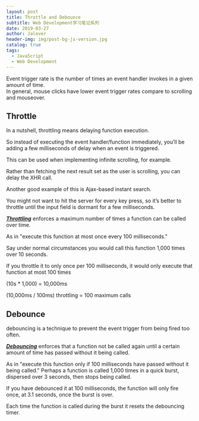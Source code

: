 ```yaml
---
layout: post
title: Throttle and Debounce
subtitle: Web Development学习笔记系列
date: 2019-03-27
author: Jalever
header-img: img/post-bg-js-version.jpg
catalog: true
tags:
  - JavaScript
  - Web Development
---
```


Event trigger rate is the number of times an event handler invokes in a given amount of time.<br/>
In general, mouse clicks have lower event trigger rates compare to scrolling and mouseover.

## Throttle
In a nutshell, throttling means delaying function execution.<br/>

So instead of executing the event handler/function immediately, you’ll be adding a few milliseconds of delay when an event is triggered.<br/>

This can be used when implementing infinite scrolling, for example. <br/>

Rather than fetching the next result set as the user is scrolling, you can delay the XHR call.<br/>

Another good example of this is Ajax-based instant search. <br/>

You might not want to hit the server for every key press, so it’s better to throttle until the input field is dormant for a few milliseconds.<br/>

<ins>***Throttling***</ins> enforces a maximum number of times a function can be called over time. <br>

As in "execute this function at most once every 100 milliseconds."

Say under normal circumstances you would call this function 1,000 times over 10 seconds.
<br>

If you throttle it to only once per 100 milliseconds, it would only execute that function at most 100 times<br>

(10s * 1,000) = 10,000ms<br>

(10,000ms / 100ms) throttling = 100 maximum calls



## Debounce
debouncing is a technique to prevent the event trigger from being fired too often.<br/>

<ins>***Debouncing***</ins> enforces that a function not be called again until a certain amount of time has passed without it being called.<br>

As in "execute this function only if 100 milliseconds have passed without it being called."
Perhaps a function is called 1,000 times in a quick burst, dispersed over 3 seconds, then stops being called. <br>

If you have debounced it at 100 milliseconds, the function will only fire once, at 3.1 seconds, once the burst is over. <br>

Each time the function is called during the burst it resets the debouncing timer.

